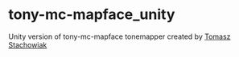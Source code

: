 # tony-mc-mapface_unity
 Unity version of tony-mc-mapface tonemapper created by [Tomasz Stachowiak](https://github.com/h3r2tic/tony-mc-mapface)
